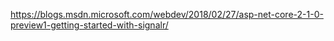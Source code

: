 https://blogs.msdn.microsoft.com/webdev/2018/02/27/asp-net-core-2-1-0-preview1-getting-started-with-signalr/ 
